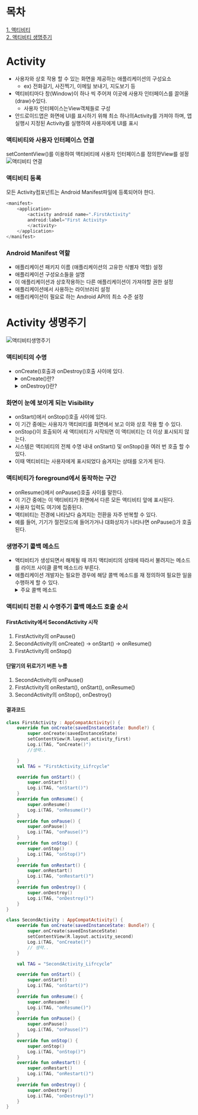 # 목차
[1. 액티비티](#activity)  
[2. 액티비티 생명주기](#activity-생명주기)

# Activity
* 사용자와 상호 작용 할 수 있는 화면을 제공하는 애플리케이션의 구성요소
    * ex) 전화걸기, 사진찍기, 이메일 보내기, 지도보기 등
* 액티비티마다 창(Window)이 하나 씩 주어져 이곳에 사용자 인터페이스를 끌어올(draw)수있다.
    * 사용자 인터페이스는View객체들로 구성
* 안드로이드앱은 화면에 UI를 표시하기 위해 최소 하나의Activity를 가져야 하며, 앱 실행시 지정된 Activity를 실행하여 사용자에게 UI를 표시

### 액티비티와 사용자 인터페이스 연결
setContentView()를 이용하여 액티비티에 사용자 인터페이스를 정의한View를 설정
![액티비티 연결](https://github.com/KyungHwa0/TIL/assets/124041716/db2b3129-ca09-45ef-9bb4-1d152fa91a39)

### 액티비티 등록
모든 Activity컴포넌트는 Android Manifest파일에 등록되어야 한다.
```kotlin
<manifest>
    <application>
        <activity android name=".FirstActivity"
        android:label="First Activity>
        </activity>
    </application>
</manifest>
```

### Android Manifest 역할
* 애플리케이션 패키지 이름 (애플리케이션의 고유한 식별자 역할) 설정
* 애플리케이션 구성요소들을 설명
* 이 애플리케이션과 상호작용하는 다른 애플리케이션이 가져야할 권한 설정
* 애플리케이션에서 사용하는 라이브러리 설정
* 애플리케이션이 필요로 하는 Android API의 최소 수준 설정

# Activity 생명주기
![액티비티생명주기](https://github.com/KyungHwa0/TIL/assets/124041716/abbee239-6a75-48b8-97ee-3dea70fb30b3)

### 액티비티의 수명
* onCreate()호출과 onDestroy()호출 사이에 있다.
    <details>
        <summary>onCreate()란?</summary>
            <div>&nbsp;&nbsp;&nbsp;&nbsp;&nbsp;액티비티가 생성되어 레이아웃 설정 등을 수행</div>
    </details>
    <details>
        <summary>onDestroy()란?</summary>
            <div>&nbsp;&nbsp;&nbsp;&nbsp;&nbsp;호출되는 시점에 사용하고 있는 리소스를 모두 해제하고 생을 마감</div>
    </details>

### 화면이 눈에 보이게 되는 Visibility
* onStart()에서 onStop()호출 사이에 있다.
* 이 기간 중에는 사용자가 액티비티를 화면에서 보고 이와 상호 작용 할 수 있다.
* onStop()이 호출되어 새 액티비티가 시작되면 이 액티비티는 더 이상 표시되지 않는다.
* 시스템은 액티비티의 전체 수명 내내 onStart() 및 onStop()을 여러 번 호출 할 수 있다.
* 이때 액티비티는 사용자에게 표시되었다 숨겨지는 상태를 오가게 된다.

### 액티비티가 foreground에서 동작하는 구간
* onResume()에서 onPause()호출 사이를 말한다.
* 이 기간 중에는 이 액티비티가 화면에서 다른 모든 액티비티 앞에 표시된다.
* 사용자 입력도 여기에 집중된다.
* 액티비티는 전경에 나타났다 숨겨지는 전환을 자주 반복할 수 있다.
* 예를 들어, 기기가 절전모드에 들어가거나 대화상자가 나타나면 onPause()가 호출된다.


### 생명주기 콜백 메소드
* 액티비티가 생성되면서 해제될 때 까지 액티비티의 상태에 따라서 불려지는 메소드를  라이프 사이클 콜백 메소드라 부른다.
* 애플리케이션 개발자는 필요한 경우에 해당 콜백 메소드를 재 정의하여 필요한 일을 수행하게 할 수 있다.
    <details>
        <summary>주요 콜백 메소드</summary>
                <ul>
                    <li>onCreate() : 반드시 구현해야 하는 메소드로서 액티비티가 생성되면서 호출된다.
                        <ul>
                            <li>가장 중요한 작업은 화면을 setContentView()를 호출하여 설정</li>
                        </ul>
                    </li>
                    <li>onPause() : 사용자가 액티비티를 떠나고 있을 때 호출된다.
                        <ul>
                            <li>액티비티가 완전히 소멸되는 것은 아니지만 사용자가 돌아오지 않을 수 있기 때문에 그 동안 이루어졌던 변경사항을 저장</li>
                        </ul>
                    </li>
                </ul>
    </details>

### 액티비티 전환 시 수명주기 콜백 메소드 호출 순서
#### FirstActivity에서 SecondActivity 시작
1. FirstActivity의 onPause()
2. SecondActivity의 onCreate() -> onStart() -> onResume()
3. FirstActivity의 onStop()

#### 단말기의 뒤로가기 버튼 누름
1. SecondActivity의 onPause()
2. FirstActivity의 onRestart(), onStart(), onResume()
3. SecondActivity의 onStop(), onDestroy()

#### 결과코드
```kotlin
class FirstActivity : AppCompatActivity() {
    override fun onCreate(savedInstanceState: Bundle?) {
        super.onCreate(savedInstanceState)
        setContentView(R.layout.activity_first)
        Log.i(TAG, “onCreate()")
        //생략..

    }
    val TAG = "FirstActivity_Lifrcycle"

    override fun onStart() {
        super.onStart()
        Log.i(TAG, "onStart()")
    }
    override fun onResume() {
        super.onResume()
        Log.i(TAG, "onResume()")
    }
    override fun onPause() {
        super.onPause()
        Log.i(TAG, "onPause()")
    }
    override fun onStop() {
        super.onStop()
        Log.i(TAG, "onStop()")
    }
    override fun onRestart() {
        super.onRestart()
        Log.i(TAG, "onRestart()")
    }
    override fun onDestroy() {
        super.onDestroy()
        Log.i(TAG, "onDestroy()")
    }
}
```
```kotlin
class SecondActivity : AppCompatActivity() {
    override fun onCreate(savedInstanceState: Bundle?) {
        super.onCreate(savedInstanceState)
        setContentView(R.layout.activity_second)
        Log.i(TAG, "onCreate()")
        // 생략..
    }

    val TAG = "SecondActivity_Lifrcycle"

    override fun onStart() {
        super.onStart()
        Log.i(TAG, "onStart()")
    }
    override fun onResume() {
        super.onResume()
        Log.i(TAG, "onResume()")
    }
    override fun onPause() {
        super.onPause()
        Log.i(TAG, "onPause()")
    }
    override fun onStop() {
        super.onStop()
        Log.i(TAG, "onStop()")
    }
    override fun onRestart() {
        super.onRestart()
        Log.i(TAG, "onRestart()")
    }
    override fun onDestroy() {
        super.onDestroy()
        Log.i(TAG, "onDestroy()")
    }
}
```